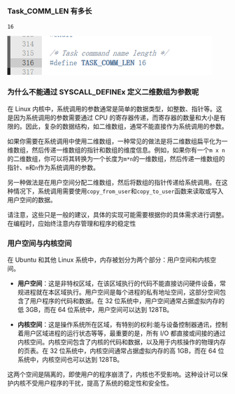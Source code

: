 ### Task_COMM_LEN 有多长

    16

![alt text](1.png)

### 为什么不能通过 SYSCALL_DEFINEx 定义二维数组为参数呢

在 Linux 内核中，系统调用的参数通常是简单的数据类型，如整数、指针等。这是因为系统调用的参数需要通过 CPU 的寄存器传递，而寄存器的数量和大小是有限的。因此，复杂的数据结构，如二维数组，通常不能直接作为系统调用的参数。

如果你需要在系统调用中使用二维数组，一种常见的做法是将二维数组扁平化为一维数组，然后传递一维数组的指针和数组的维度信息。例如，如果你有一个`m x n`的二维数组，你可以将其转换为一个长度为`m*n`的一维数组，然后传递一维数组的指针、`m`和`n`作为系统调用的参数。

另一种做法是在用户空间分配二维数组，然后将数组的指针传递给系统调用。在这种情况下，系统调用需要使用`copy_from_user`和`copy_to_user`函数来读取或写入用户空间的数据。

请注意，这些只是一般的建议，具体的实现可能需要根据你的具体需求进行调整。在编程时，应始终注意内存管理和程序的稳定性

### 用户空间与内核空间

在 Ubuntu 和其他 Linux 系统中，内存被划分为两个部分：用户空间和内核空间。

- **用户空间**：这是非特权区域，在该区域执行的代码不能直接访问硬件设备，常规进程就在本区域执行。用户空间是每个进程的私有地址空间，这部分空间包含了用户程序的代码和数据。在 32 位系统中，用户空间通常占据虚拟内存的低 3GB，而在 64 位系统中，用户空间可以达到 128TB。

- **内核空间**：这是操作系统所在区域，有特别的权利:能与设备控制器通讯，控制着用户区域进程的运行状态等等，最重要的是，所有 I/O 都直接或间接的通过内核空间。内核空间包含了内核的代码和数据，以及用于内核操作的物理内存的页表。在 32 位系统中，内核空间通常占据虚拟内存的高 1GB，而在 64 位系统中，内核空间也可以达到 128TB。

这两个空间是隔离的，即使用户的程序崩溃了，内核也不受影响。这种设计可以保护内核不受用户程序的干扰，提高了系统的稳定性和安全性。
